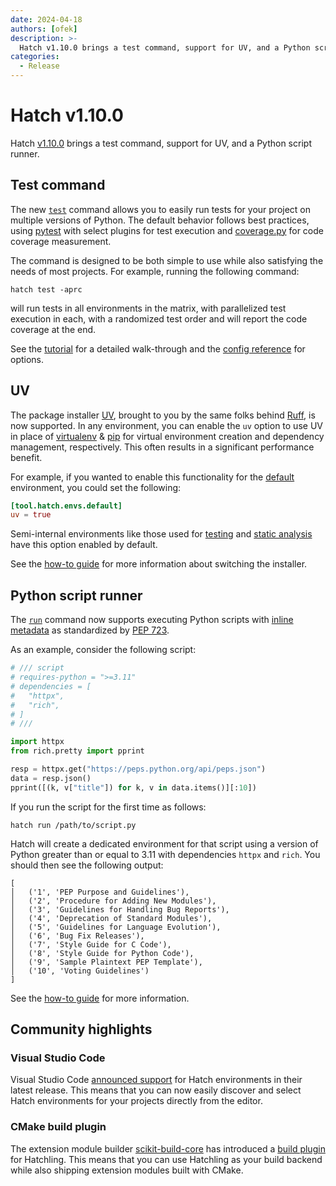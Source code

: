 ```yaml
---
date: 2024-04-18
authors: [ofek]
description: >-
  Hatch v1.10.0 brings a test command, support for UV, and a Python script runner.
categories:
  - Release
---
```


# Hatch v1.10.0

Hatch [v1.10.0](https://github.com/pypa/hatch/releases/tag/hatch-v1.10.0) brings a test command, support for UV, and a Python script runner.

<!-- more -->

## Test command

The new [`test`](../../cli/reference.md#hatch-test) command allows you to easily run tests for your project on multiple versions of Python. The default behavior follows best practices, using [pytest](https://github.com/pytest-dev/pytest) with select plugins for test execution and [coverage.py](https://github.com/nedbat/coveragepy) for code coverage measurement.

The command is designed to be both simple to use while also satisfying the needs of most projects. For example, running the following command:

```
hatch test -aprc
```

will run tests in all environments in the matrix, with parallelized test execution in each, with a randomized test order and will report the code coverage at the end.

See the [tutorial](../../tutorials/testing/overview.md) for a detailed walk-through and the [config reference](../../config/internal/testing.md) for options.

## UV

The package installer [UV](https://github.com/astral-sh/uv), brought to you by the same folks behind [Ruff](https://github.com/astral-sh/ruff), is now supported. In any environment, you can enable the `uv` option to use UV in place of [virtualenv](https://github.com/pypa/virtualenv) & [pip](https://github.com/pypa/pip) for virtual environment creation and dependency management, respectively. This often results in a significant performance benefit.

For example, if you wanted to enable this functionality for the [default](../../config/environment/overview.md#inheritance) environment, you could set the following:

```toml config-example
[tool.hatch.envs.default]
uv = true
```

Semi-internal environments like those used for [testing](../../config/internal/testing.md) and [static analysis](../../config/internal/static-analysis.md) have this option enabled by default.

See the [how-to guide](../../how-to/environment/select-installer.md) for more information about switching the installer.

## Python script runner

The [`run`](../../cli/reference.md#hatch-run) command now supports executing Python scripts with [inline metadata](https://packaging.python.org/en/latest/specifications/inline-script-metadata/) as standardized by [PEP 723](https://peps.python.org/pep-0723/).

As an example, consider the following script:

```python tab="script.py"
# /// script
# requires-python = ">=3.11"
# dependencies = [
#   "httpx",
#   "rich",
# ]
# ///

import httpx
from rich.pretty import pprint

resp = httpx.get("https://peps.python.org/api/peps.json")
data = resp.json()
pprint([(k, v["title"]) for k, v in data.items()][:10])
```

If you run the script for the first time as follows:

```
hatch run /path/to/script.py
```

Hatch will create a dedicated environment for that script using a version of Python greater than or equal to 3.11 with dependencies `httpx` and `rich`. You should then see the following output:

```
[
│   ('1', 'PEP Purpose and Guidelines'),
│   ('2', 'Procedure for Adding New Modules'),
│   ('3', 'Guidelines for Handling Bug Reports'),
│   ('4', 'Deprecation of Standard Modules'),
│   ('5', 'Guidelines for Language Evolution'),
│   ('6', 'Bug Fix Releases'),
│   ('7', 'Style Guide for C Code'),
│   ('8', 'Style Guide for Python Code'),
│   ('9', 'Sample Plaintext PEP Template'),
│   ('10', 'Voting Guidelines')
]
```

See the [how-to guide](../../how-to/run/python-scripts.md) for more information.

## Community highlights

### Visual Studio Code

Visual Studio Code [announced support](https://code.visualstudio.com/updates/v1_88#_hatch-environment-discovery) for Hatch environments in their latest release. This means that you can now easily discover and select Hatch environments for your projects directly from the editor.

### CMake build plugin

The extension module builder [scikit-build-core](https://github.com/scikit-build/scikit-build-core) has introduced a [build plugin](https://scikit-build-core.readthedocs.io/en/latest/plugins/hatchling.html) for Hatchling. This means that you can use Hatchling as your build backend while also shipping extension modules built with CMake.
